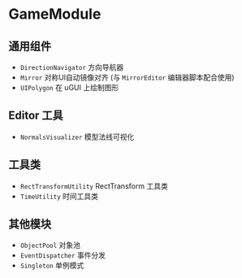 # GameModule

## 通用组件
- `DirectionNavigator` 方向导航器
- `Mirror` 对称UI自动镜像对齐 (与 `MirrorEditor` 编辑器脚本配合使用)
- `UIPolygon` 在 uGUI 上绘制图形

## Editor 工具
- `NormalsVisualizer` 模型法线可视化

## 工具类
- `RectTransformUtility` RectTransform 工具类
- `TimeUtility` 时间工具类

## 其他模块
- `ObjectPool` 对象池
- `EventDispatcher` 事件分发
- `Singleton` 单例模式
